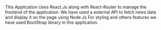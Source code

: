 This Application Uses React.Js along with React-Router to manage the frontend of the application.
We have used a external API to fetch news data and display it on the page using Node.Js
For styling and others features we have used BootStrap library in this application.
